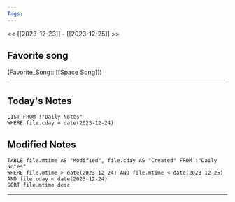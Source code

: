 ```yaml
---
Tags:
---
```

<< [[2023-12-23]] - [[2023-12-25]] >>
## Favorite song
(Favorite_Song:: [[Space Song]])

___
## Today's Notes
```dataview
LIST FROM !"Daily Notes"
WHERE file.cday = date(2023-12-24)
```
## Modified Notes
```dataview
TABLE file.mtime AS "Modified", file.cday AS "Created" FROM !"Daily Notes" 
WHERE file.mtime > date(2023-12-24) AND file.mtime < date(2023-12-25) AND file.cday < date(2023-12-24)
SORT file.mtime desc
```
___
